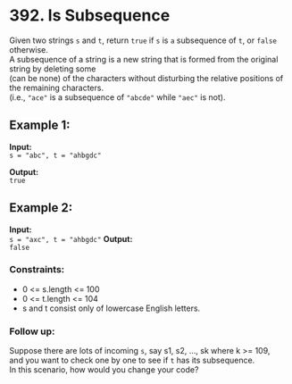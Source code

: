 # 392. Is Subsequence

Given two strings `s` and `t`, return `true` if `s` is `a` subsequence of `t`, or `false` otherwise.  
A subsequence of a string is a new string that is formed from the original string by deleting some  
(can be none) of the characters without disturbing the relative positions of the remaining characters.  
(i.e., `"ace"` is a subsequence of `"abcde"` while `"aec"` is not).  


## Example 1:
**Input:**  
`s = "abc", t = "ahbgdc"  `

**Output:**  
`true`

## Example 2:
**Input:**  
`s = "axc", t = "ahbgdc"`
**Output:**  
`false`

 

### Constraints:

- 0 <= s.length <= 100  
- 0 <= t.length <= 104
- s and t consist only of lowercase English letters.

 
### Follow up:  
Suppose there are lots of incoming `s`, say s1, s2, ..., sk where k >= 109,  
and you want to check one by one to see if `t` has its subsequence.  
In this scenario, how would you change your code?